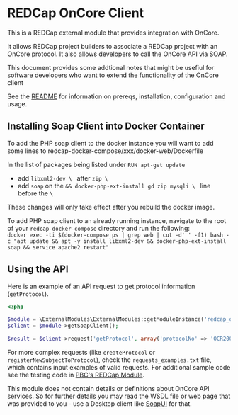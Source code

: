 # REDCap OnCore Client
This is a REDCap external module that provides integration with OnCore.

It allows REDCap project builders to associate a REDCap project with an OnCore protocol. It also allows developers to call the OnCore API via SOAP.

This document provides some addtional notes that might be usefiul for software developers who want to extend the functionality of the OnCore client

See the [README](README.md) for information on prereqs, installation, configuration and usage.

## Installing Soap Client into Docker Container

To add the PHP soap client to the docker instance you will want to add some lines to  redcap-docker-compose/xxx/docker-web/Dockerfile

In the list of packages being listed under `RUN apt-get update` 
* add `libxml2-dev \ ` after `zip \ `
* add `soap` on the `&& docker-php-ext-install gd zip mysqli \ ` line before the `\ `

These changes will only take effect after you rebuild the docker image.

To add PHP soap client to an already running instance, navigate to the root of your `redcap-docker-compose` directory and run the following:  
`docker exec -ti $(docker-compose ps | grep web | cut -d' ' -f1) bash -c "apt update && apt -y install libxml2-dev && docker-php-ext-install soap && service apache2 restart"`

## Using the API

Here is an example of an API request to get protocol information (`getProtocol`).

```php
<?php

$module = \ExternalModules\ExternalModules::getModuleInstance('redcap_oncore_client');
$client = $module->getSoapClient();

$result = $client->request('getProtocol', array('protocolNo' => 'OCR20002'));
```

For more complex requests (like `createProtocol` or `registerNewSubjectToProtocol`), check the `requests_examples.txt` file, which contains input examples of valid requests. For additional sample code see the testing code in [PBC's REDCap Module](https://github.com/pbchase/my_redcap_module/tree/redcap_oncore_client_test).

This module does not contain details or definitions about OnCore API services. So for further details you may read the WSDL file or web page that was provided to you - use a Desktop client like [SoapUI](https://www.soapui.org/) for that.
